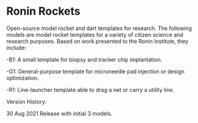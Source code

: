 # Ronin Rockets
Open-source model rocket and dart templates for research. The following models are model rocket templates for a variety of citizen science and research purposes. Based on work presented to the Ronin Institute, they include:

-B1: A small template for biopsy and tracker chip implantation. 

-G1: General-purpose template for microneedle pad injection or design optimization.

-R1: Line-launcher template able to drag a net or carry a utility line. 

Version History:

30 Aug 2021
Release with initial 3 models. 
